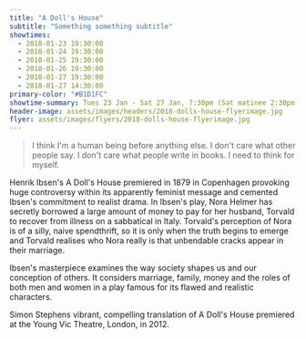 ```yaml
---
title: "A Doll's House"
subtitle: "Something something subtitle"
showtimes:
  - 2018-01-23 19:30:00
  - 2018-01-24 19:30:00
  - 2018-01-25 19:30:00
  - 2018-01-26 19:30:00
  - 2018-01-27 19:30:00
  - 2018-01-27 14:30:00
primary-color: "#B1D1FC"
showtime-summary: Tues 23 Jan - Sat 27 Jan, 7:30pm (Sat matinee 2:30pm)
header-image: assets/images/headers/2018-dolls-house-flyerimage.jpg
flyer: assets/images/flyers/2018-dolls-house-flyerimage.jpg
---
```


> I think I'm a human being before anything else. I don't care what other people say. I don't care what people write in books. I need to think for myself.

Henrik Ibsen's A Doll's House premiered in 1879 in Copenhagen provoking huge controversy within its apparently feminist message and cemented Ibsen's commitment to realist drama. In Ibsen's play, Nora Helmer has secretly borrowed a large amount of money to pay for her husband, Torvald to recover from illness on a sabbatical in Italy. Torvald's perception of Nora is of a silly, naive spendthrift, so it is only when the truth begins to emerge and Torvald realises who Nora really is that unbendable cracks appear in their marriage.

Ibsen's masterpiece examines the way society shapes us and our conception of others. It considers marriage, family, money and the roles of both men and women in a play famous for its flawed and realistic characters.

Simon Stephens vibrant, compelling translation of A Doll's House premiered at the Young Vic Theatre, London, in 2012.
